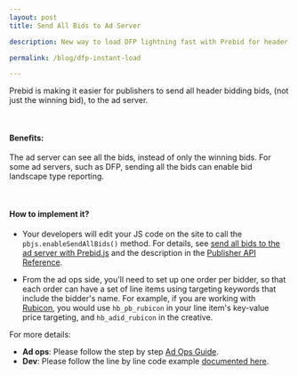 ```yaml
---
layout: post
title: Send All Bids to Ad Server

description: New way to load DFP lightning fast with Prebid for header bidding.

permalink: /blog/dfp-instant-load

---
```


Prebid is making it easier for publishers to send all header bidding bids, (not just the winning bid), to the ad server. 

<br>

#### Benefits:

The ad server can see all the bids, instead of only the winning bids. For some ad servers, such as DFP, sending all the bids can enable bid landscape type reporting.

<br>

#### How to implement it?

+ Your developers will edit your JS code on the site to call the `pbjs.enableSendAllBids()` method.  For details, see [send all bids to the ad server with Prebid.js](/dev-docs/examples/send-all-bids.html) and the description in the [Publisher API Reference](/dev-docs/publisher-api-reference.html#module_pbjs.enableSendAllBids).

+ From the ad ops side, you'll need to set up one order per bidder, so that each order can have a set of line items using targeting keywords that include the bidder's name.  For example, if you are working with [Rubicon](/dev-docs/bidders.html#rubicon), you would use `hb_pb_rubicon` in your line item's key-value price targeting, and `hb_adid_rubicon` in the creative.

For more details:

- **Ad ops**: Please follow the step by step [Ad Ops Guide](/adops/send-all-bids-adops.html).
- **Dev**: Please follow the line by line code example [documented here](/dev-docs/examples/send-all-bids.html).

